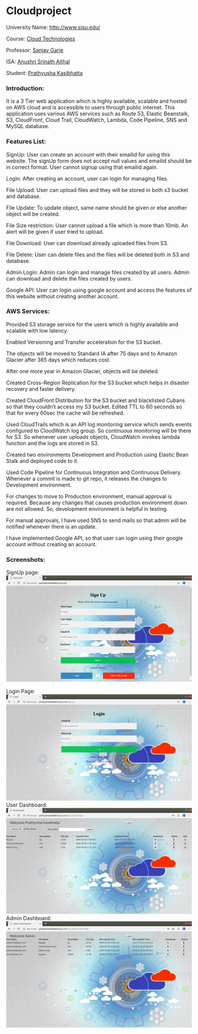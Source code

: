 # Cloudproject
University Name: http://www.sjsu.edu/  

Course: [Cloud Technologies ](http://info.sjsu.edu/web-dbgen/catalog/courses/CMPE281.html)

Professor: [Sanjay Garje ](https://www.linkedin.com/in/sanjaygarje/)

ISA: [Anushri Srinath Aithal ](https://www.linkedin.com/in/anushri-aithal/)

Student: [Prathyusha Kasibhatta](https://www.linkedin.com/in/prathyusha-kasibhatta-5b39ab169/)

### Introduction: 

It is a 3 Tier web application which is highly available, scalable and hosted on AWS cloud and is accessible to users through public internet. This application uses various AWS services such as Route 53, Elastic Beanstalk, S3, CloudFront, Cloud Trail, CloudWatch, Lambda, Code Pipeline, SNS and MySQL database. 

### Features List: 

SignUp: User can create an account with their emailid for using this website. The signUp form does not accept null values and emailid should be in correct format. User cannot signup using that emailid again. 

Login: After creating an account, user can login for managing files. 

File Upload: User can upload files and they will be stored in both s3 bucket and database. 

File Update: To update object, same name should be given or else another object will be created. 

File Size restriction: User cannot upload a file which is more than 10mb. An alert will be given if user tried to upload. 

File Download: User can download already uploaded files from S3. 

File Delete: User can delete files and the files will be deleted both in S3 and database. 

Admin Login: Admin can login and manage files created by all users. Admin can download and delete the files created by users. 

Google API: User can login using google account and access the features of this website without creating another account. 

 

### AWS Services: 

Provided S3 storage service for the users which is highly available and scalable with low latency. 

Enabled Versioning and Transfer acceleration for the S3 bucket. 

The objects will be moved to Standard IA after 75 days and to Amazon Glacier after 365 days which reduces cost. 

After one more year in Amazon Glacier, objects will be deleted. 

Created Cross-Region Replication for the S3 bucket which helps in disaster recovery and faster delivery. 

Created CloudFront Distribution for the S3 bucket and blacklisted Cubans so that they couldn’t access my S3 bucket. Edited TTL to 60 seconds so that for every 60sec the cache will be refreshed. 

Used CloudTrails which is an API log monitoring service which sends events configured to CloudWatch log group. So continuous monitoring will be there for S3. So whenever user uploads objects, CloudWatch invokes lambda function and the logs are stored in S3. 

Created two environments Development and Production using Elastic Bean Stalk and deployed code to it.  

Used Code Pipeline for Continuous Integration and Continuous Delivery. Whenever a commit is made to git repo, it releases the changes to Development environment. 

For changes to move to Production environment, manual approval is required. Because any changes that causes production environment down are not allowed. So, development environment is helpful in testing. 

For manual approvals, I have used SNS to send mails so that admin will be notified whenever there is an update. 

I have implemented Google API, so that user can login using their google account without creating an account. 

### Screenshots: 

SignUp page:
![alt text](https://github.com/PrathyushaK04/Cloudproject/blob/master/WebContent/styles/Signup.png)

Login Page:
![alt text](https://github.com/PrathyushaK04/Cloudproject/blob/master/WebContent/styles/Login.png)
User Dashboard:
![alt text](https://github.com/PrathyushaK04/Cloudproject/blob/master/WebContent/styles/Dashboard.png)
Admin Dashboard:
![alt text](https://github.com/PrathyushaK04/Cloudproject/blob/master/WebContent/styles/admindashboard.png)
